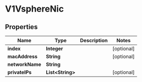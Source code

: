 # V1VsphereNic

## Properties
Name | Type | Description | Notes
------------ | ------------- | ------------- | -------------
**index** | **Integer** |  |  [optional]
**macAddress** | **String** |  |  [optional]
**networkName** | **String** |  | 
**privateIPs** | **List&lt;String&gt;** |  |  [optional]
